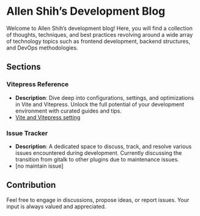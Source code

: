 # Allen Shih’s Development Blog

Welcome to Allen Shih’s development blog! Here, you will find a collection of thoughts, techniques, and best practices revolving around a wide array of technology topics such as frontend development, backend structures, and DevOps methodologies.

## Sections

### Vitepress Reference

- **Description**: Dive deep into configurations, settings, and optimizations in Vite and Vitepress. Unlock the full potential of your development environment with curated guides and tips.
- [Vite and Vitepress setting](https://chodocs.cn/program/vitepress-plugin/)

### Issue Tracker

- **Description**: A dedicated space to discuss, track, and resolve various issues encountered during development. Currently discussing the transition from gitalk to other plugins due to maintenance issues.
- [no maintain issue]

## Contribution

Feel free to engage in discussions, propose ideas, or report issues. Your input is always valued and appreciated.




